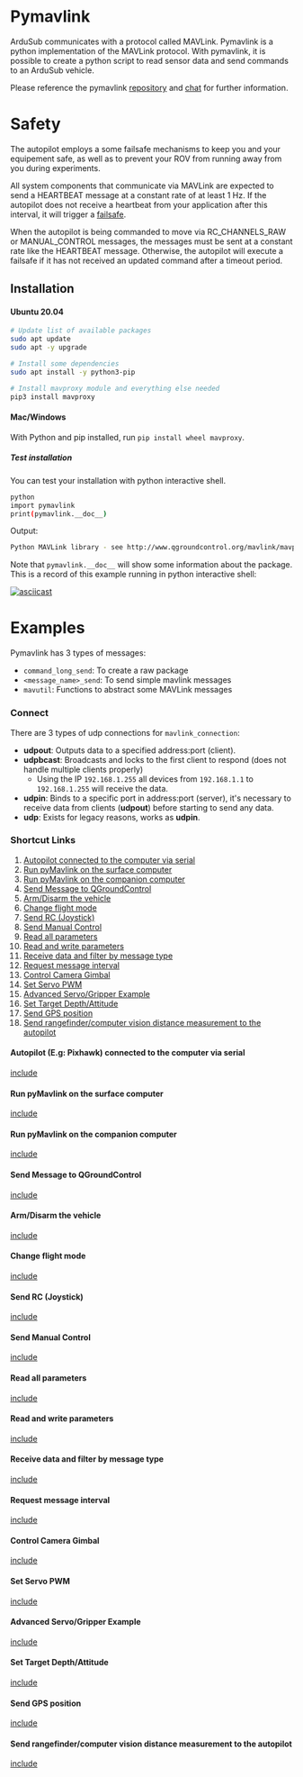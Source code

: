 # Pymavlink

ArduSub communicates with a protocol called MAVLink. Pymavlink is a python implementation of the MAVLink protocol. With pymavlink, it is possible to create a python script to read sensor data and send commands to an ArduSub vehicle.

Please reference the pymavlink [repository](https://github.com/ArduPilot/pymavlink) and [chat](https://gitter.im/ArduPilot/pymavlink) for further information.

# Safety

The autopilot employs a some failsafe mechanisms to keep you and your equipement safe, as well as to prevent your ROV from running away from you during experiments.

All system components that communicate via MAVLink are expected to send a HEARTBEAT message at a constant rate of at least 1 Hz. If the autopilot does not receive a heartbeat from your application after this interval, it will trigger a [failsafe](/operators-manual/failsafes.html).

When the autopilot is being commanded to move via RC_CHANNELS_RAW or MANUAL_CONTROL messages, the messages must be sent at a constant rate like the HEARTBEAT message. Otherwise, the autopilot will execute a failsafe if it has not received an updated command after a timeout period.

## Installation

#### Ubuntu 20.04

```sh
# Update list of available packages
sudo apt update
sudo apt -y upgrade

# Install some dependencies
sudo apt install -y python3-pip

# Install mavproxy module and everything else needed
pip3 install mavproxy
```

#### Mac/Windows

With Python and pip installed, run `pip install wheel mavproxy`.

##### Test installation
You can test your installation with python interactive shell.

```bash
python
import pymavlink
print(pymavlink.__doc__)
```
Output:
```bash
Python MAVLink library - see http://www.qgroundcontrol.org/mavlink/mavproxy_startpage
```

Note that `pymavlink.__doc__` will show some information about the package.
This is a record of this example running in python interactive shell:

[![asciicast](https://asciinema.org/a/237333.svg)](https://asciinema.org/a/237333)


# Examples

Pymavlink has 3 types of messages:
* `command_long_send`: To create a raw package
* `<message_name>_send`: To send simple mavlink messages
* `mavutil`: Functions to abstract some MAVLink messages

### Connect

There are 3 types of udp connections for `mavlink_connection`:
* **udpout**: Outputs data to a specified address:port (client).
* **udpbcast**: Broadcasts and locks to the first client to respond (does not handle multiple clients properly)
    * Using the IP `192.168.1.255` all devices from  `192.168.1.1` to `192.168.1.255` will receive the data.
* **udpin**: Binds to a specific port in address:port (server), it's necessary to receive data from clients (**udpout**) before starting to send any data.
* **udp**: Exists for legacy reasons, works as **udpin**.

### Shortcut Links
1. [Autopilot connected to the computer via serial](#autopilot-eg-pixhawk-connected-to-the-computer-via-serial)
1. [Run pyMavlink on the surface computer](#run-pymavlink-on-the-surface-computer)
1. [Run pyMavlink on the companion computer](#run-pymavlink-on-the-companion-computer)
1. [Send Message to QGroundControl](#send-message-to-qgroundcontrol)
1. [Arm/Disarm the vehicle](#armdisarm-the-vehicle)
1. [Change flight mode](#change-flight-mode)
1. [Send RC \(Joystick\)](#send-rc-joystick)
1. [Send Manual Control](#send-manual-control)
1. [Read all parameters](#read-all-parameters)
1. [Read and write parameters](#read-and-write-parameters)
1. [Receive data and filter by message type](#receive-data-and-filter-by-message-type)
1. [Request message interval](#request-message-interval)
1. [Control Camera Gimbal](#control-camera-gimbal)
1. [Set Servo PWM](#set-servo-pwm)
1. [Advanced Servo/Gripper Example](#advanced-servogripper-example)
1. [Set Target Depth/Attitude](#set-target-depthattitude)
1. [Send GPS position](#send-gps-position)
1. [Send rangefinder/computer vision distance measurement to the autopilot](#send-rangefindercomputer-vision-distance-measurement-to-the-autopilot)

#### Autopilot \(E.g: Pixhawk\) connected to the computer via serial
[include](pymavlink/serial_connection.py)

#### Run pyMavlink on the surface computer
[include](pymavlink/udp_connection.py)

#### Run pyMavlink on the companion computer
[include](pymavlink/companion_computer.py)

#### Send Message to QGroundControl
[include](pymavlink/message_qgc.py)

#### Arm/Disarm the vehicle
[include](pymavlink/arm_disarm.py)

#### Change flight mode
[include](pymavlink/change_flight_mode.py)

#### Send RC \(Joystick\)
[include](pymavlink/rc_joystick.py)

#### Send Manual Control
[include](pymavlink/manual_control.py)

#### Read all parameters
[include](pymavlink/read_params.py)

#### Read and write parameters
[include](pymavlink/read_write_params.py)

#### Receive data and filter by message type
[include](pymavlink/filter_messages.py)

#### Request message interval
[include](pymavlink/request_message_interval.py)

#### Control Camera Gimbal
[include](pymavlink/camera_gimbal.py)

#### Set Servo PWM
[include](pymavlink/set_servo.py)

#### Advanced Servo/Gripper Example
[include](pymavlink/advanced_servo_gripper.py)

#### Set Target Depth/Attitude
[include](pymavlink/set_target_depth_attitude.py)

#### Send GPS position
[include](pymavlink/send_gps.py)

#### Send rangefinder/computer vision distance measurement to the autopilot
[include](pymavlink/send_rangefinder_vision.py)
